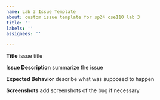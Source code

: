 ```yaml
---
name: Lab 3 Issue Template
about: custom issue template for sp24 cse110 lab 3
title: ''
labels: ''
assignees: ''

---
```


**Title**
issue title

**Issue Description**
summarize the issue

**Expected Behavior**
describe what was supposed to happen

**Screenshots**
add screenshots of the bug if necessary

